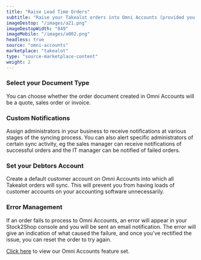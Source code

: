 ```yaml
---
title: "Raise Lead Time Orders"
subtitle: "Raise your Takealot orders into Omni Accounts (provided you are only doing lead time orders)."
imageDestop: "/images/a21.png"
imageDestopWidth: "849"
imageMobile: "/images/a002.png"
headless: true
source: "omni-accounts"
marketplace: "takealot"
type: "source-marketplace-content"
weight: 2
---
```


### Select your Document Type
You can choose whether the order document created in Omni Accounts will be a quote, sales order or invoice.

### Custom Notifications
Assign administrators in your business to receive notifications at various stages of the syncing process. You can also alert specific administrators of certain sync activity, eg the sales manager can receive notifications of successful orders and the IT manager can be notified of failed orders.

### Set your Debtors Account
Create a default customer account on Omni Accounts into which all Takealot orders will sync. This will prevent you from having loads of customer accounts on your accounting software unnecessarily.

### Error Management
If an order fails to process to Omni Accounts, an error will appear in your Stock2Shop console and you will be sent an email notification. The error will give an indication of what caused the failure, and once you’ve rectified the issue, you can reset the order to try again.

[Click here](/help/features/omni-accounts/ "Omni Accounts Features") to view our Omni Accounts feature set.